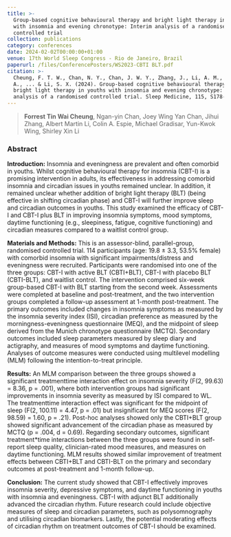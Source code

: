 ```yaml
---
title: >-
  Group-based cognitive behavioural therapy and bright light therapy in youths
  with insomnia and evening chronotype: Interim analysis of a randomised
  controlled trial
collection: publications
category: conferences
date: 2024-02-02T00:00:00+01:00
venue: 17th World Sleep Congress - Rio de Janeiro, Brazil
paperurl: /files/ConferencePosters/WS2023-CBTI BLT.pdf
citation: >-
  Cheung, F. T. W., Chan, N. Y., Chan, J. W. Y., Zhang, J., Li, A. M., Espie, C.
  A., ... & Li, S. X. (2024). Group-based cognitive behavioural therapy and
  bright light therapy in youths with insomnia and evening chronotype: interim
  analysis of a randomised controlled trial. Sleep Medicine, 115, S178-S179.
---
```

> **Forrest Tin Wai Cheung**, Ngan-yin Chan, Joey Wing Yan Chan, Jihui Zhang, Albert Martin Li, Colin A. Espie, Michael Gradisar, Yun-Kwok Wing, Shirley Xin Li

### Abstract

**Introduction:** Insomnia and eveningness are prevalent and often comorbid in youths. Whilst cognitive behavioural therapy for insomnia (CBT-I) is a promising intervention in adults, its effectiveness in addressing comorbid insomnia and circadian issues in youths remained unclear. In addition, it remained unclear whether addition of bright light therapy (BLT) (being effective in shifting circadian phase) and CBT-I will further improve sleep and circadian outcomes in youths. This study examined the efficacy of CBT-I and CBT-I plus BLT in improving insomnia symptoms, mood symptoms, daytime functioning (e.g., sleepiness, fatigue, cognitive functioning) and circadian measures compared to a waitlist control group.

**Materials and Methods:** This is an assessor-blind, parallel-group, randomised controlled trial. 114 participants (age: 19.8 ± 3.3, 53.5% female) with comorbid insomnia with significant impairments/distress and eveningness were recruited. Participants were randomised into one of the three groups: CBT-I with active BLT (CBTI+BLT), CBT-I with placebo BLT (CBTI-BLT), and waitlist control. The intervention comprised six-week group-based CBT-I with BLT starting from the second week. Assessments were completed at baseline and post-treatment, and the two intervention groups completed a follow-up assessment at 1-month post-treatment. The primary outcomes included changes in insomnia symptoms as measured by the insomnia severity index (ISI), circadian preference as measured by the morningness-eveningness questionnaire (MEQ), and the midpoint of sleep derived from the Munich chronotype questionnaire (MCTQ). Secondary outcomes included sleep parameters measured by sleep diary and actigraphy, and measures of mood symptoms and daytime functioning. Analyses of outcome measures were conducted using multilevel modelling (MLM) following the intention-to-treat principle.

**Results:** An MLM comparison between the three groups showed a significant treatmenttime interaction effect on insomnia severity (F(2, 99.63) = 8.36, p = .001), where both intervention groups had significant improvements in insomnia severity as measured by ISI compared to WL. The treatmenttime interaction effect was significant for the midpoint of sleep (F(2, 100.11) = 4.47, p = .01) but insignificant for MEQ scores (F(2, 98.59) = 1.60, p = .21). Post-hoc analyses showed only the CBTI+BLT group showed significant advancement of the circadian phase as measured by MCTQ (p = .004, d = 0.69). Regarding secondary outcomes, significant treatment\*time interactions between the three groups were found in self-report sleep quality, clinician-rated mood measures, and measures on daytime functioning. MLM results showed similar improvement of treatment effects between CBTI+BLT and CBTI-BLT on the primary and secondary outcomes at post-treatment and 1-month follow-up.

**Conclusion:** The current study showed that CBT-I effectively improves insomnia severity, depressive symptoms, and daytime functioning in youths with insomnia and eveningness. CBT-I with adjunct BLT additionally advanced the circadian rhythm. Future research could include objective measures of sleep and circadian parameters, such as polysomnography and utilising circadian biomarkers. Lastly, the potential moderating effects of circadian rhythm on treatment outcomes of CBT-I should be examined.